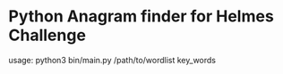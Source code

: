 # Python Anagram finder for Helmes Challenge

usage:
python3 bin/main.py /path/to/wordlist key_words

